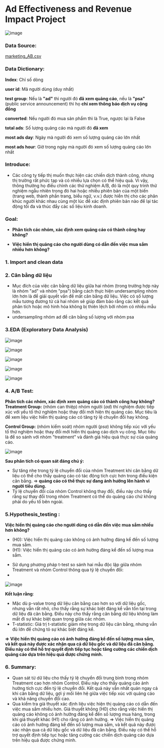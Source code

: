 # Ad Effectiveness and Revenue Impact Project
![image](https://github.com/user-attachments/assets/ea499e34-0a66-4619-8133-587fbc207313)

### Data Source: 
  [marketing_AB.csv](https://www.kaggle.com/datasets/faviovaz/marketing-ab-testing)

### Data Dictionary:
  **Index**: Chỉ số dòng

  **user id**: Mã người dùng (duy nhất)

  **test group**: Nếu là **"ad"** thì người đó **đã xem quảng cáo**, nếu là **"psa"** (public service announcement) thì họ **chỉ xem thông báo dịch vụ cộng đồng**

  **converted**: Nếu người đó mua sản phẩm thì là True, ngược lại là False

  **total ads**: Số lượng quảng cáo mà người đó **đã xem**

  **most ads day**: Ngày mà người đó xem số lượng quảng cáo lớn nhất

  **most ads hour**: Giờ trong ngày mà người đó xem số lượng quảng cáo lớn nhất
  
  ### Introduce:
- Các công ty tiếp thị muốn thực hiện các chiến dịch thành công, nhưng thị trường rất phức tạp và có nhiều lựa chọn có thể hiệu quả. Vì vậy, thông thường họ điều chỉnh các thử nghiệm A/B, đó là một quy trình thử nghiệm ngẫu nhiên trong đó hai hoặc nhiều phiên bản của một biến (trang web, thành phần trang, biểu ngữ, v.v.) được hiển thị cho các phân khúc người khác nhau cùng một lúc để xác định phiên bản nào để lại tác động tối đa và thúc đẩy các số liệu kinh doanh.

### Goal:
  - **Phân tích các nhóm, xác định xem quảng cáo có thành công hay không?**
  
  - **Việc hiển thị quảng cáo cho người dùng có dẫn đến việc mua sắm nhiều hơn không?**

### 1. Import and clean data
### 2. Cân bằng dữ liệu
- Mục đích của việc cân bằng dữ liệu giữa hai nhóm (trong trường hợp này là nhóm "ad" và nhóm "psa") bằng cách thực hiện undersampling nhóm lớn hơn là để giải quyết vấn đề mất cân bằng dữ liệu. Việc có số lượng mẫu tương đương từ cả hai nhóm sẽ giúp đảm bảo rằng các kết quả phân tích hoặc mô hình hóa không bị thiên lệch bởi nhóm có nhiều mẫu hơn.
- undersampling nhóm ad để cân bằng số lượng với nhóm psa 

### 3.EDA (Exploratory Data Analysis)

 ![image](https://github.com/user-attachments/assets/86e0707f-eebf-4573-ad37-1ef9d81d0840)
 
 ![image](https://github.com/user-attachments/assets/d3545c35-0bd5-4392-93c8-7e11a8cf6d2c)
 
 ![image](https://github.com/user-attachments/assets/769557b3-f6c6-49a3-a60b-ee00b3b2c3ca)
 
 ![image](https://github.com/user-attachments/assets/2d785af1-33ee-4cbd-a2a6-740c510d0fec)
 
 ![image](https://github.com/user-attachments/assets/4a05d437-d2c2-40c0-b26b-e7653d3a4fba)

### 4. A/B Test:

   **Phân tích các nhóm, xác định xem quảng cáo có thành công hay không?**
**Treatment Group:** (nhóm can thiệp) nhóm người (_ad_) thí nghiệm được tiếp xúc với yếu tố thử nghiệm hoặc thay đổi mới hiện thị quảng cáo. Mục tiêu là để xem liệu việc hiển thị quảng cáo có tăng tỷ lệ chuyển đổi hay không.

**Control Group:** (nhóm kiểm soát) nhóm người (_psa_) không tiếp xúc với yếu tố thử nghiệm hoặc thay đổi mới hiển thị quảng cáo dịch vụ công. Mục tiêu là để so sánh với nhóm "treatment" và đánh giá hiệu quả thực sự của quảng cáo.

![image](https://github.com/user-attachments/assets/af313aff-9a99-4bd2-a43e-413e233b3a1a)

**Sau phân tích có quan sát đáng chú ý:**
- Sự tăng nhẹ trong tỷ lệ chuyển đổi của nhóm Treatment khi cân bằng dữ liệu có thể cho thấy quảng cáo có tác động tích cực hơn trong điều kiện cân bằng. => **quảng cáo có thể thực sự đang ảnh hưởng lên hành vi người tiêu dùng.**
- Tỷ lệ chuyển đổi của nhóm Control không thay đổi, điều này cho thấy rằng sự thay đổi trong nhóm Treatment có thể do quảng cáo chứ không phải do yếu tố bên ngoài.


### 5.Hypothesis_testing :

**Việc hiển thị quảng cáo cho người dùng có dẫn đến việc mua sắm nhiều hơn không?**
* (H0): Việc hiển thị quảng cáo không có ảnh hưởng đáng kể đến số lượng mua sắm.
* (H1): Việc hiển thị quảng cáo có ảnh hưởng đáng kể đến số lượng mua sắm.

- Sử dụng phương pháp t-test so sánh hai mẫu độc lập giữa nhóm Treatment và nhóm Control thông qua tỷ lệ chuyển đổi:
- 
![image](https://github.com/user-attachments/assets/93f25e55-21cc-41e0-a1b2-4d4d046424c7)

**Kết luận rằng**: 
- Mặc dù p-value trong dữ liệu cân bằng cao hơn so với dữ liệu gốc, nhưng vẫn rất nhỏ, cho thấy rằng sự khác biệt đáng kể vẫn tồn tại trong dữ liệu đã cân bằng. Điều này cho thấy rằng cân bằng dữ liệu không làm mất đi sự khác biệt quan trọng giữa các nhóm.
- T-statistic: Giá trị t-statistic giảm nhẹ trong dữ liệu cân bằng, nhưng vẫn đủ lớn để chứng tỏ sự khác biệt đáng kể.

**=> Việc hiển thị quảng cáo có ảnh hưởng đáng kể đến số lượng mua sắm, và kết quả này được xác nhận qua cả dữ liệu gốc và dữ liệu đã cân bằng. Điều này có thể hỗ trợ quyết định tiếp tục hoặc tăng cường các chiến dịch quảng cáo dựa trên hiệu quả được chứng minh.**

### 6. Summary:
- Quan sát từ dữ liệu cho thấy tỷ lệ chuyển đổi trung bình trong nhóm Treatment cao hơn nhóm Control. Điều này cho thấy quảng cáo ảnh hưởng tích cực đến tỷ lệ chuyển đổi. Kết quả này vẫn nhất quán ngay cả khi cân bằng dữ liệu, gợi ý mối liên hệ giữa việc tiếp xúc với quảng cáo và khả năng chuyển đổi cao.
- Qua kiểm tra giả thuyết xác định liệu việc hiện thị quảng cáo có dẫn đến việc mua sắm nhiều hơn. Giả thuyết không (H0) cho rằng việc hiển thị quảng cáo không có ảnh hưởng đáng kể đến số lượng mua hàng, trong khi giả thuyết khác (H1) cho rằng có ảnh hưởng. => Việc hiển thị quảng cáo có ảnh hưởng đáng kể đến số lượng mua sắm, và kết quả này được xác nhận qua cả dữ liệu gốc và dữ liệu đã cân bằng. Điều này có thể hỗ trợ quyết định tiếp tục hoặc tăng cường các chiến dịch quảng cáo dựa trên hiệu quả được chứng minh.
